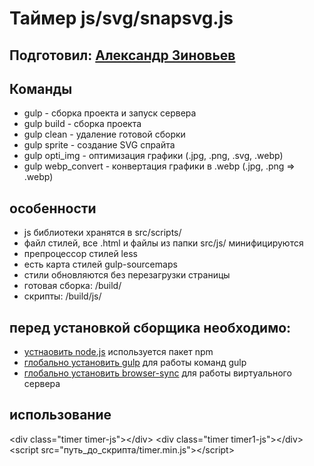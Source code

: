 Таймер js/svg/snapsvg.js
=====================

Подготовил: [Александр Зиновьев](http://uzinok.ru/)
-----------------------------------

Команды
-----------------------------------

* gulp - сборка проекта и запуск сервера
* gulp build - сборка проекта
* gulp clean - удаление готовой сборки
* gulp sprite - создание SVG спрайта
* gulp opti_img - оптимизация графики (.jpg, .png, .svg, .webp)
* gulp webp_convert - конвертация графики в .webp (.jpg, .png => .webp)

особенности
-----------------------------------

* js библиотеки хранятся в src/scripts/
* файл стилей, все .html и файлы из папки src/js/ минифицируются
* препроцессор стилей less
* есть карта стилей gulp-sourcemaps
* стили обновляются без перезагрузки страницы
* готовая сборка: /build/
* скрипты: /build/js/

перед установкой сборщика необходимо:
-----------------------------------

* [устнаовить node.js](https://nodejs.org/) используется пакет npm
* [глобально установить gulp](https://gulpjs.com/) для работы команд gulp
* [глобально установить browser-sync](https://browsersync.io/) для работы виртуального сервера

использование
-----------------------------------

  &lt;div class="timer timer-js">&lt;/div>
  &lt;div class="timer timer1-js">&lt;/div>
  &lt;script src="путь_до_скрипта/timer.min.js">&lt;/script>
  <script>
    window.onload = function () {


      var
        
        // блок в котором будет таймер
        myBlockTimer = document.querySelector(".timer-js"),
        
        // старт для обратного отсчета
        // часы
        hh = 111, // 99
        // минуты
        mm = 12,
        // секунды
        ss = 13;

      svgTimer(myBlockTimer, hh, mm, ss);

      // время по умолчанию 15 минут
      svgTimer(document.querySelector(".timer1-js"));

    };
  </script>
